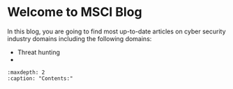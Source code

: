 # Welcome to MSCI Blog

In this blog, you are going to find most up-to-date articles on cyber security industry domains including the following domains:


* Threat hunting
* 

```{toctree}
:maxdepth: 2
:caption: "Contents:"


```
